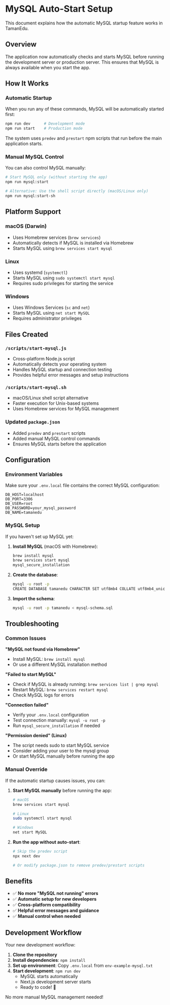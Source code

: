 # MySQL Auto-Start Setup

This document explains how the automatic MySQL startup feature works in TamanEdu.

## Overview

The application now automatically checks and starts MySQL before running the development server or production server. This ensures that MySQL is always available when you start the app.

## How It Works

### Automatic Startup

When you run any of these commands, MySQL will be automatically started first:

```bash
npm run dev      # Development mode
npm run start    # Production mode
```

The system uses `predev` and `prestart` npm scripts that run before the main application starts.

### Manual MySQL Control

You can also control MySQL manually:

```bash
# Start MySQL only (without starting the app)
npm run mysql:start

# Alternative: Use the shell script directly (macOS/Linux only)
npm run mysql:start-sh
```

## Platform Support

### macOS (Darwin)
- Uses Homebrew services (`brew services`)
- Automatically detects if MySQL is installed via Homebrew
- Starts MySQL using `brew services start mysql`

### Linux
- Uses systemd (`systemctl`)
- Starts MySQL using `sudo systemctl start mysql`
- Requires sudo privileges for starting the service

### Windows
- Uses Windows Services (`sc` and `net`)
- Starts MySQL using `net start MySQL`
- Requires administrator privileges

## Files Created

### `/scripts/start-mysql.js`
- Cross-platform Node.js script
- Automatically detects your operating system
- Handles MySQL startup and connection testing
- Provides helpful error messages and setup instructions

### `/scripts/start-mysql.sh`
- macOS/Linux shell script alternative
- Faster execution for Unix-based systems
- Uses Homebrew services for MySQL management

### Updated `package.json`
- Added `predev` and `prestart` scripts
- Added manual MySQL control commands
- Ensures MySQL starts before the application

## Configuration

### Environment Variables

Make sure your `.env.local` file contains the correct MySQL configuration:

```env
DB_HOST=localhost
DB_PORT=3306
DB_USER=root
DB_PASSWORD=your_mysql_password
DB_NAME=tamanedu
```

### MySQL Setup

If you haven't set up MySQL yet:

1. **Install MySQL** (macOS with Homebrew):
   ```bash
   brew install mysql
   brew services start mysql
   mysql_secure_installation
   ```

2. **Create the database**:
   ```bash
   mysql -u root -p
   CREATE DATABASE tamanedu CHARACTER SET utf8mb4 COLLATE utf8mb4_unicode_ci;
   ```

3. **Import the schema**:
   ```bash
   mysql -u root -p tamanedu < mysql-schema.sql
   ```

## Troubleshooting

### Common Issues

**"MySQL not found via Homebrew"**
- Install MySQL: `brew install mysql`
- Or use a different MySQL installation method

**"Failed to start MySQL"**
- Check if MySQL is already running: `brew services list | grep mysql`
- Restart MySQL: `brew services restart mysql`
- Check MySQL logs for errors

**"Connection failed"**
- Verify your `.env.local` configuration
- Test connection manually: `mysql -u root -p`
- Run `mysql_secure_installation` if needed

**"Permission denied" (Linux)**
- The script needs sudo to start MySQL service
- Consider adding your user to the mysql group
- Or start MySQL manually before running the app

### Manual Override

If the automatic startup causes issues, you can:

1. **Start MySQL manually** before running the app:
   ```bash
   # macOS
   brew services start mysql
   
   # Linux
   sudo systemctl start mysql
   
   # Windows
   net start MySQL
   ```

2. **Run the app without auto-start**:
   ```bash
   # Skip the predev script
   npx next dev
   
   # Or modify package.json to remove predev/prestart scripts
   ```

## Benefits

- ✅ **No more "MySQL not running" errors**
- ✅ **Automatic setup for new developers**
- ✅ **Cross-platform compatibility**
- ✅ **Helpful error messages and guidance**
- ✅ **Manual control when needed**

## Development Workflow

Your new development workflow:

1. **Clone the repository**
2. **Install dependencies**: `npm install`
3. **Set up environment**: Copy `.env.local` from `env-example-mysql.txt`
4. **Start development**: `npm run dev`
   - MySQL starts automatically
   - Next.js development server starts
   - Ready to code! 🚀

No more manual MySQL management needed!
